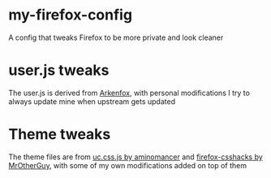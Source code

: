 # my-firefox-config
A config that tweaks Firefox to be more private and look cleaner

# user.js tweaks

The user.js is derived from [Arkenfox](https://github.com/arkenfox/user.js), with personal modifications
I try to always update mine when upstream gets updated

# Theme tweaks

The theme files are from [uc.css.js by aminomancer](https://github.com/aminomancer/uc.css.js) and [firefox-csshacks by MrOtherGuy](https://github.com/MrOtherGuy/firefox-csshacks), with some of my own modifications added on top of them
